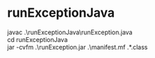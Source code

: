 # runExceptionJava

javac .\runExceptionJava\runException.java  
cd runExceptionJava  
jar -cvfm .\runException.jar .\manifest.mf .\*.class  


